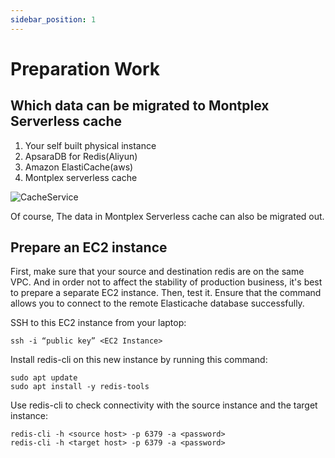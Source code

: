 ```yaml
---
sidebar_position: 1
---
```


# Preparation Work


## Which data can be migrated to Montplex Serverless cache
1.   Your self built physical instance
2.   ApsaraDB for Redis(Aliyun) 
3.   Amazon ElastiCache(aws)
4.   Montplex serverless cache

![CacheService](/docs/source.png)

Of course, The data in Montplex Serverless cache can also be migrated out.

## Prepare an EC2 instance
First, make sure that your source and destination redis are on the same VPC.
And in order not to affect the stability of production business, it's best to prepare a separate EC2 instance. Then, test it. Ensure that the command allows you to connect to the remote Elasticache database successfully.

SSH to this EC2 instance from your laptop:
```
ssh -i “public key” <EC2 Instance>
```
Install redis-cli on this new instance by running this command:
```
sudo apt update
sudo apt install -y redis-tools
```
Use redis-cli to check connectivity with the source instance and the target instance:
```
redis-cli -h <source host> -p 6379 -a <password>
redis-cli -h <target host> -p 6379 -a <password>